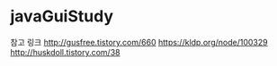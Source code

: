 # javaGuiStudy


참고 링크
http://gusfree.tistory.com/660
https://kldp.org/node/100329
http://huskdoll.tistory.com/38
